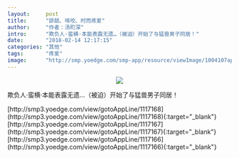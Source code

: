 ```yaml
---
layout:     post
title:      "舔舐、啃咬、时而疼爱"
author:     "作者：汤町深"
intro:      "欺负人·蛮横·本能表露无遗…（被迫）开始了与猛兽男子同居！"
date:       "2018-02-14 12:17:15"
categories: "其他"
tags:       "疼爱"
image:      "http://smp.yoedge.com/smp-app/resource/viewImage/1004107appline.png"
---
```

<div style="text-align: center">
<p><img src="http://smp.yoedge.com/smp-app/resource/viewImage/1004107appline.png"/></p>
</div>
<p class="post-meta">
<span>欺负人·蛮横·本能表露无遗…（被迫）开始了与猛兽男子同居！</span>
</p>
[http://smp3.yoedge.com/view/gotoAppLine/1117168](http://smp3.yoedge.com/view/gotoAppLine/1117168){:target="_blank"}
[http://smp3.yoedge.com/view/gotoAppLine/1117167](http://smp3.yoedge.com/view/gotoAppLine/1117167){:target="_blank"}
[http://smp3.yoedge.com/view/gotoAppLine/1117166](http://smp3.yoedge.com/view/gotoAppLine/1117166){:target="_blank"}


